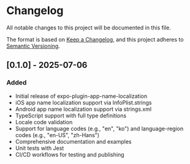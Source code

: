 # Changelog

All notable changes to this project will be documented in this file.

The format is based on [Keep a Changelog](https://keepachangelog.com/en/1.0.0/),
and this project adheres to [Semantic Versioning](https://semver.org/spec/v2.0.0.html).

## [0.1.0] - 2025-07-06

### Added
- Initial release of expo-plugin-app-name-localization
- iOS app name localization support via InfoPlist.strings
- Android app name localization support via strings.xml
- TypeScript support with full type definitions
- Locale code validation
- Support for language codes (e.g., "en", "ko") and language-region codes (e.g., "en-US", "zh-Hans")
- Comprehensive documentation and examples
- Unit tests with Jest
- CI/CD workflows for testing and publishing